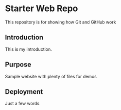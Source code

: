 # Starter Web Repo

This repository is for showing how Git and GitHub work

## Introduction

This is my introduction.

## Purpose

Sample website with plenty of files for demos

## Deployment

Just a few words

